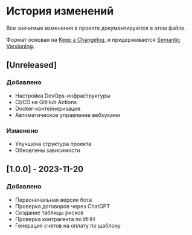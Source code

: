 # История изменений

Все значимые изменения в проекте документируются в этом файле.

Формат основан на [Keep a Changelog](https://keepachangelog.com/ru/1.0.0/),
и придерживается [Semantic Versioning](https://semver.org/spec/v2.0.0.html).

## [Unreleased]

### Добавлено
- Настройка DevOps-инфраструктуры
- CI/CD на GitHub Actions
- Docker-контейнеризация
- Автоматическое управление вебхуками

### Изменено
- Улучшена структура проекта
- Обновлены зависимости

## [1.0.0] - 2023-11-20

### Добавлено
- Первоначальная версия бота
- Проверка договоров через ChatGPT
- Создание таблицы рисков
- Проверка контрагента по ИНН
- Генерация счетов на оплату по шаблону

